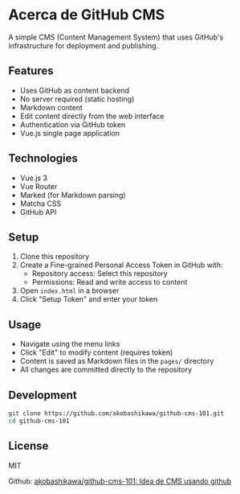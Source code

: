 # Acerca de GitHub CMS

A simple CMS (Content Management System) that uses GitHub's infrastructure for deployment and publishing.

## Features

- Uses GitHub as content backend
- No server required (static hosting)
- Markdown content
- Edit content directly from the web interface
- Authentication via GitHub token
- Vue.js single page application

## Technologies

- Vue.js 3
- Vue Router
- Marked (for Markdown parsing)
- Matcha CSS
- GitHub API

## Setup

1. Clone this repository
2. Create a Fine-grained Personal Access Token in GitHub with:
   - Repository access: Select this repository
   - Permissions: Read and write access to content
3. Open `index.html` in a browser
4. Click "Setup Token" and enter your token

## Usage

- Navigate using the menu links
- Click "Edit" to modify content (requires token)
- Content is saved as Markdown files in the `pages/` directory
- All changes are committed directly to the repository

## Development

```bash
git clone https://github.com/akobashikawa/github-cms-101.git
cd github-cms-101
```

## License

MIT


Github: [akobashikawa/github-cms-101: Idea de CMS usando github](https://github.com/akobashikawa/github-cms-101)

